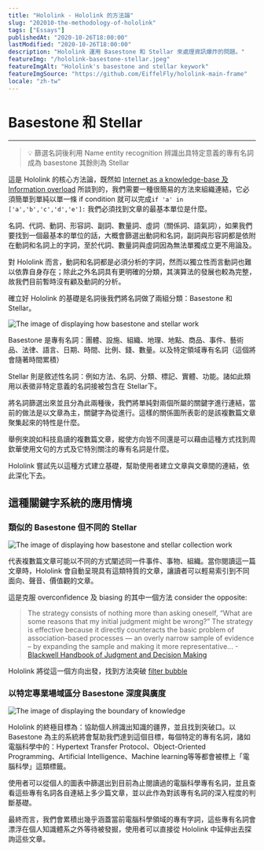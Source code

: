 ```yaml
---
title: "Hololink - Hololink 的方法論"
slug: "202010-the-methodology-of-hololink"
tags: ["Essays"]
publishedAt: "2020-10-26T18:00:00"
lastModified: "2020-10-26T18:00:00"
description: "Hololink 運用 Basestone 和 Stellar 來處理資訊爆炸的問題。"
featureImg: "/hololink-basestone-stellar.jpeg"
featureImgAlt: "Hololink's basestone and stellar keywork"
featureImgSource: "https://github.com/EiffelFly/hololink-main-frame"
locale: "zh-tw"
---
```


# Basestone 和 Stellar

---

> 💡 篩選名詞後利用 Name entity recognition 辨識出具特定意義的專有名詞成為 basestone 其餘則為 Stellar

這是 Hololink 的核心方法論，既然如 [Internet as a knowledge-base 及 Information overload](/thoughts/202008-internet-as-a-knowledge-base-and-information-overload) 所談到的，我們需要一種很簡易的方法來組織連結，它必須簡單到單純以單一條 if condition 就可以完成`if 'a' in ['a','b','c','d','e']:` 我們必須找到文章的最基本單位是什麼。

名詞、代詞、動詞、形容詞、副詞、數量詞、虛詞（關係詞、語氣詞），如果我們要找到一個最基本的單位的話，大概會篩選出動詞和名詞，副詞與形容詞都是依附在動詞和名詞上的字詞，至於代詞、數量詞與虛詞因為無法單獨成立更不用論及。

對 Hololink 而言，動詞和名詞都是必須分析的字詞，然而以獨立性而言動詞也難以依靠自身存在；除此之外名詞具有更明確的分類，其演算法的發展也較為完整，故我們目前暫時沒有顧及動詞的分析。

確立好 Hololink 的基礎是名詞後我們將名詞做了兩組分類：Basestone 和 Stellar。


<Image 
  width="w-full"
  height=""
  src="/hololink-basestone-stellar.jpeg"
  alt="The image of displaying how basestone and stellar work"
  source={null}
/>

Basestone 是專有名詞：團體、設施、組織、地理、地點、商品、事件、藝術品、法律、語言、日期、時間、比例、錢、數量。以及特定領域專有名詞（這個將會隨著時間累積）

Stellar 則是敘述性名詞：例如方法、名詞、分類、標記、實體、功能。諸如此類用以表徵非特定意義的名詞接被包含在 Stellar下。

將名詞篩選出來並且分為此兩種後，我們將單純對兩個所屬的關鍵字進行連結，當前的做法是以文章為主，關鍵字為從進行。這樣的關係圖所表彰的是該複數篇文章聚集起來的特性是什麼。

舉例來說如科技島讀的複數篇文章，縱使方向皆不同還是可以藉由這種方式找到周欽華使用文句的方式及它特別關注的專有名詞是什麼。

Hololink 嘗試先以這種方式建立基礎，幫助使用者建立文章與文章間的連結，依此深化下去。

## 這種關鍵字系統的應用情境

### 類似的 Basestone 但不同的 Stellar

<Image 
  width="w-full"
  height=""
  src="/hololink-basestone-stellar-collection.jpeg"
  alt="The image of displaying how basestone and stellar collection work"
  source={null}
/>

代表複數篇文章可能以不同的方式闡述同一件事件、事物、組織。當你閱讀這一篇文章時，Hololink 會自動呈現具有這類特質的文章，讓讀者可以輕易索引到不同面向、聲音、價值觀的文章。

這是克服 overconfidence 及 biasing 的其中一個方法 consider the opposite:

> The strategy consists of nothing more than asking oneself, “What are some reasons that my initial judgment might be wrong?” The strategy is effective because it directly counteracts the basic problem of association-based processes — an overly narrow sample of evidence – by expanding the sample and making it more representative...
-[Blackwell Handbook of Judgment and Decision Making](https://books.google.com.tw/books?id=s73eYl1DRHUC&pg=PA323&lpg=PA323&dq=he+strategy+consists+of+nothing+more+than+asking+oneself,+%E2%80%9CWhat+are+some+reasons+that+my+initial+judgment+might+be+wrong?%E2%80%9D&source=bl&ots=nfJymKlggk&sig=ACfU3U2Cl76rJki4EOkcQJHim-7ftMOZog&hl=en&sa=X&ved=2ahUKEwi_j6jIpdHsAhUSVpQKHRsVCXwQ6AEwBXoECAIQAg#v=onepage&q=he%20strategy%20consists%20of%20nothing%20more%20than%20asking%20oneself%2C%20%E2%80%9CWhat%20are%20some%20reasons%20that%20my%20initial%20judgment%20might%20be%20wrong%3F%E2%80%9D&f=false)
> 

Hololink 將從這一個方向出發，找到方法突破 [filter bubble](https://en.wikipedia.org/wiki/Filter_bubble#:~:text=A%20filter%20bubble%20%E2%80%93%20a%20term,as%20location%2C%20past%20click%2Dbehavior)

### 以特定專業場域區分 Basestone 深度與廣度

<Image 
  width="w-full"
  height=""
  src="/hololink-knowledge-boundary.jpeg"
  alt="The image of displaying the boundary of knowledge"
  source={null}
/>

Hololink 的終極目標為：協助個人辨識出知識的疆界，並且找到突破口。以 Basestone 為主的系統將會幫助我們達到這個目標，每個特定的專有名詞，諸如電腦科學中的：Hypertext Transfer Protocol、Object-Oriented Programming、Artificial Intelligence、Machine learning等等都會被標上「電腦科學」這類標籤。

使用者可以從個人的圖表中篩選出到目前為止閱讀過的電腦科學專有名詞，並且查看這些專有名詞各自連結上多少篇文章，並以此作為對該專有名詞的深入程度的判斷基礎。

最終而言，我們會累積出幾乎涵蓋當前電腦科學領域的專有字詞，這些專有名詞會漂浮在個人知識體系之外等待被發掘，使用者可以直接從 Hololink 中延伸出去探詢這些文章。